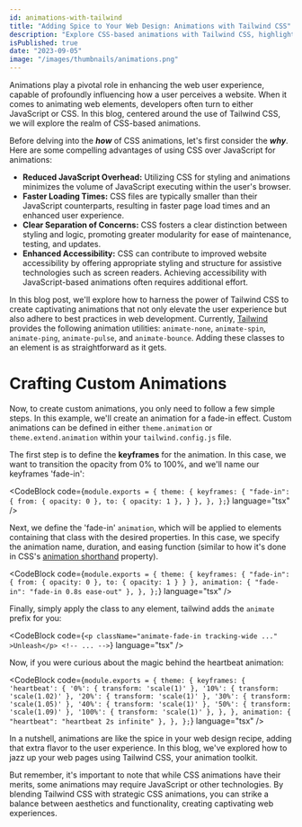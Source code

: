 ```yaml
---
id: animations-with-tailwind
title: "Adding Spice to Your Web Design: Animations with Tailwind CSS"
description: "Explore CSS-based animations with Tailwind CSS, highlighting the advantages of CSS over JavaScript for web animations, including performance and accessibility benefits."
isPublished: true
date: "2023-09-05"
image: "/images/thumbnails/animations.png"
---
```


Animations play a pivotal role in enhancing the web user experience, capable of profoundly influencing how a user perceives a website. When it comes to animating web elements, developers often turn to either JavaScript or CSS. In this blog, centered around the use of Tailwind CSS, we will explore the realm of CSS-based animations.

<HeartbeatExample text="❤️‍🔥" />

Before delving into the ***how*** of CSS animations, let's first consider the ***why***. Here are some compelling advantages of using CSS over JavaScript for animations:

- **Reduced JavaScript Overhead:** Utilizing CSS for styling and animations minimizes the volume of JavaScript executing within the user's browser.
- **Faster Loading Times:** CSS files are typically smaller than their JavaScript counterparts, resulting in faster page load times and an enhanced user experience.
- **Clear Separation of Concerns:** CSS fosters a clear distinction between styling and logic, promoting greater modularity for ease of maintenance, testing, and updates.
- **Enhanced Accessibility:** CSS can contribute to improved website accessibility by offering appropriate styling and structure for assistive technologies such as screen readers. Achieving accessibility with JavaScript-based animations often requires additional effort.

In this blog post, we'll explore how to harness the power of Tailwind CSS to create captivating animations that not only elevate the user experience but also adhere to best practices in web development. Currently, [Tailwind](https://tailwindcss.com/docs/animation) provides the following animation utilities: `animate-none`, `animate-spin`, `animate-ping`, `animate-pulse`, and `animate-bounce`. Adding these classes to an element is as straightforward as it gets.

# Crafting Custom Animations

Now, to create custom animations, you only need to follow a few simple steps. In this example, we'll create an animation for a fade-in effect. Custom animations can be defined in either `theme.animation` or `theme.extend.animation` within your `tailwind.config.js` file.

The first step is to define the **keyframes** for the animation. In this case, we want to transition the opacity from 0% to 100%, and we'll name our keyframes 'fade-in':

<CodeBlock code={`
    module.exports = {
        theme: {
            keyframes: {
                "fade-in": {
                    from: { opacity: 0 },
                    to: { opacity: 1 },
                }
            },
        },
    };
`} language="tsx" />

Next, we define the 'fade-in' `animation`, which will be applied to elements containing that class with the desired properties. In this case, we specify the animation name, duration, and easing function (similar to how it's done in CSS's [animation shorthand](https://developer.mozilla.org/en-US/docs/Web/CSS/animation) property).

<CodeBlock code={`
    module.exports = {
        theme: {
            keyframes: {
                "fade-in": {
                    from: { opacity: 0 },
                    to: { opacity: 1 }
                }
            },
            animation: {
                "fade-in": "fade-in 0.8s ease-out"
            },
        },
    };
`} language="tsx" />

Finally, simply apply the class to any element, tailwind adds the `animate` prefix for you:


<CodeBlock code={`
    <p className="animate-fade-in tracking-wide ..." >Unleash</p>
    <!-- ... -->
`} language="tsx" />

<FadeInExample />


Now, if you were curious about the magic behind the heartbeat animation:

<CodeBlock code={`
    module.exports = {
        theme: {
            keyframes: {
                'heartbeat': {
                    '0%': { transform: 'scale(1)' },
                    '10%': { transform: 'scale(1.02)' },
                    '20%': { transform: 'scale(1)' },
                    '30%': { transform: 'scale(1.05)' },
                    '40%': { transform: 'scale(1)' },
                    '50%': { transform: 'scale(1.09)' },
                    '100%': { transform: 'scale(1)' },
                    },
            },
            animation: {
                "heartbeat": "heartbeat 2s infinite"
            },
        },
    };
`} language="tsx" />


In a nutshell, animations are like the spice in your web design recipe, adding that extra flavor to the user experience. In this blog, we've explored how to jazz up your web pages using Tailwind CSS, your animation toolkit.

But remember, it's important to note that while CSS animations have their merits, some animations may require JavaScript or other technologies. By blending Tailwind CSS with strategic CSS animations, you can strike a balance between aesthetics and functionality, creating captivating web experiences.
